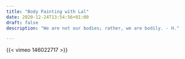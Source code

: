 ```yaml
---
title: "Body Painting with Lal"
date: 2020-12-24T13:54:56+01:00
draft: false
description: "We are not our bodies; rather, we are bodily. - H."

---
```

{{< vimeo 146022717 >}}
